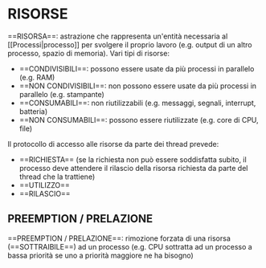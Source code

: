 # RISORSE
==RISORSA==: astrazione che rappresenta un'entità necessaria al [[Processi|processo]] per svolgere il proprio lavoro (e.g. output di un altro processo, spazio di memoria).
Vari tipi di risorse:
- ==CONDIVISIBILI==: possono essere usate da più processi in parallelo (e.g. RAM)
- ==NON CONDIVISIBILI==: non possono essere usate da più processi in parallelo (e.g. stampante)
- ==CONSUMABILI==: non riutilizzabili (e.g. messaggi, segnali, interrupt, batteria)
- ==NON CONSUMABILI==: possono essere riutilizzate (e.g. core di CPU, file)

Il protocollo di accesso alle risorse da parte dei thread prevede:
- ==RICHIESTA== (se la richiesta non può essere soddisfatta subito, il processo deve attendere il rilascio della risorsa richiesta da parte del thread che la trattiene)
- ==UTILIZZO==
- ==RILASCIO==

## PREEMPTION / PRELAZIONE
==PREEMPTION / PRELAZIONE==: rimozione forzata di una risorsa (==SOTTRAIBILE==) ad un processo (e.g. CPU sottratta ad un processo a bassa priorità se uno a priorità maggiore ne ha bisogno)